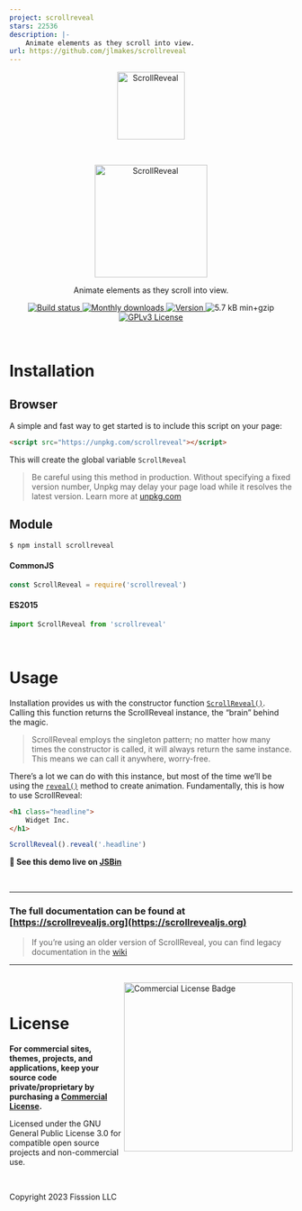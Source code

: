 ```yaml
---
project: scrollreveal
stars: 22536
description: |-
    Animate elements as they scroll into view.
url: https://github.com/jlmakes/scrollreveal
---
```


<p align="center">
	<a href="https://scrollrevealjs.org" title="Visit ScrollReveal home page">
		<img src="https://scrollrevealjs.org/img/logomark.svg" alt="ScrollReveal" width="120">
	</a>
</p>
<br>
<p align="center">
	<a href="https://scrollrevealjs.org" title="Visit ScrollReveal home page">
		<img width="200" src="https://scrollrevealjs.org/img/scrollreveal-logotype-dark.svg" alt="ScrollReveal">
	</a>
</p>
<p align="center">Animate elements as they scroll into view.</p>

<p align="center">
	<a href="https://travis-ci.org/jlmakes/scrollreveal">
		<img src="https://img.shields.io/travis/jlmakes/scrollreveal.svg" alt="Build status">
	</a>
	<a href="https://www.npmjs.com/package/scrollreveal">
		<img src="https://img.shields.io/npm/dm/scrollreveal.svg" alt="Monthly downloads">
	</a>
	<a href="https://www.npmjs.com/package/scrollreveal">
		<img src="https://img.shields.io/npm/v/scrollreveal.svg" alt="Version">
	</a>
	<img src="https://img.shields.io/badge/min+gzip-5.7_kB-blue.svg" alt="5.7 kB min+gzip">
	<a href="https://opensource.org/licenses/GPL-3.0">
		<img src="https://img.shields.io/badge/license-GPLv3-blue.svg" alt="GPLv3 License">
	</a>
</p>

<br>

# Installation

## Browser

A simple and fast way to get started is to include this script on your page:

```html
<script src="https://unpkg.com/scrollreveal"></script>
```

This will create the global variable `ScrollReveal`

> Be careful using this method in production. Without specifying a fixed version number, Unpkg may delay your page load while it resolves the latest version. Learn more at [unpkg.com](https://unpkg.com)

## Module

```bash
$ npm install scrollreveal
```

#### CommonJS

```js
const ScrollReveal = require('scrollreveal')
```

#### ES2015

```js
import ScrollReveal from 'scrollreveal'
```

<br>

# Usage

Installation provides us with the constructor function [`ScrollReveal()`](https://scrollrevealjs.org/api/constructor.html). Calling this function returns the ScrollReveal instance, the “brain” behind the magic.

> ScrollReveal employs the singleton pattern; no matter how many times the constructor is called, it will always return the same instance. This means we can call it anywhere, worry-free.

There’s a lot we can do with this instance, but most of the time we’ll be using the [`reveal()`](https://scrollrevealjs.org/api/reveal.html) method to create animation. Fundamentally, this is how to use ScrollReveal:

```html
<h1 class="headline">
	Widget Inc.
</h1>
```

```js
ScrollReveal().reveal('.headline')
```

**🔎 See this demo live on [JSBin](http://jsbin.com/jufohaxonu/edit?html,output)**

<br>

---

### The full documentation can be found at [https://scrollrevealjs.org](https://scrollrevealjs.org)

> If you’re using an older version of ScrollReveal, you can find legacy documentation in the [wiki](https://github.com/jlmakes/scrollreveal/wiki)

---

<br>

<a href="https://scrollrevealjs.org/pricing/" title="Visit ScrollReveal pricing page">
	<img align="right" height="300" src="https://scrollrevealjs.org/img/license.svg" alt="Commercial License Badge">
</a>

<br>

# License

**For commercial sites, themes, projects, and applications, keep your source code private/proprietary by purchasing a [Commercial License](https://scrollrevealjs.org/pricing/).**

Licensed under the GNU General Public License 3.0 for compatible open source projects and non-commercial use.

<br>

Copyright 2023 Fisssion LLC

